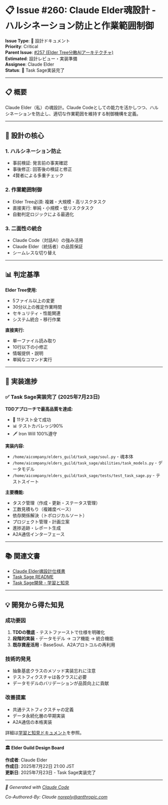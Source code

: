 # 📋 Issue #260: Claude Elder魂設計 - ハルシネーション防止と作業範囲制御

**Issue Type**: 📖 設計ドキュメント  
**Priority**: Critical  
**Parent Issue**: [#257 (Elder Tree分散AIアーキテクチャ)](https://github.com/ext-maru/ai-co/issues/257)  
**Estimated**: 設計レビュー・実装準備  
**Assignee**: Claude Elder  
**Status**: 🚀 Task Sage実装完了  

---

## 📋 概要

Claude Elder（私）の魂設計。Claude Codeとしての能力を活かしつつ、ハルシネーションを防止し、適切な作業範囲を維持する制御機構を定義。

---

## 🎯 設計の核心

### 1. **ハルシネーション防止**
- 事前検証: 発言前の事実確認
- 事後修正: 回答後の検証と修正
- 4賢者による多重チェック

### 2. **作業範囲制御**
- Elder Tree必須: 複雑・大規模・高リスクタスク
- 直接実行: 単純・小規模・低リスクタスク
- 自動判定ロジックによる最適化

### 3. **二面性の統合**
- Claude Code（対話AI）の強み活用
- Claude Elder（統括者）の品質保証
- シームレスな切り替え

---

## 📊 判定基準

**Elder Tree使用:**
- 5ファイル以上の変更
- 30分以上の推定作業時間
- セキュリティ・性能関連
- システム統合・移行作業

**直接実行:**
- 単一ファイル読み取り
- 10行以下の小修正
- 情報提供・説明
- 単純なコマンド実行

---

## 🚀 実装進捗

### ✅ Task Sage実装完了 (2025年7月23日)

**TDDアプローチで最高品質を達成:**
- 📝 11テスト全て成功
- 📊 テストカバレッジ90%
- 🗡️ Iron Will 100%遵守

**実装内容:**
- `/home/aicompany/elders_guild/task_sage/soul.py` - 魂本体
- `/home/aicompany/elders_guild/task_sage/abilities/task_models.py` - データモデル
- `/home/aicompany/elders_guild/task_sage/tests/test_task_sage.py` - テストスイート

**主要機能:**
- タスク管理（作成・更新・ステータス管理）
- 工数見積もり（複雑度ベース）
- 依存関係解決（トポロジカルソート）
- プロジェクト管理・計画立案
- 進捗追跡・レポート生成
- A2A通信インターフェース

---

## 📚 関連文書

- [Claude Elder魂設計仕様書](https://github.com/ext-maru/ai-co/blob/main/docs/technical/CLAUDE_ELDER_SOUL_DESIGN.md)
- [Task Sage README](/home/aicompany/elders_guild/task_sage/README.md)
- [Task Sage開発 - 学習と知見](https://github.com/ext-maru/ai-co/blob/main/docs/technical/ELDER_TREE_TASK_SAGE_LESSONS_LEARNED.md)

---

## 💡 開発から得た知見

### 成功要因
1. **TDDの徹底** - テストファーストで仕様を明確化
2. **段階的実装** - データモデル → コア機能 → 統合機能
3. **既存資産活用** - BaseSoul、A2Aプロトコルの再利用

### 技術的発見
- 抽象基底クラスのメソッド実装忘れに注意
- テストフィクスチャは各クラスに必要
- データモデルのバリデーションが品質向上に貢献

### 改善提案
- 共通テストフィクスチャの定義
- データ永続化層の早期実装
- A2A通信の本格実装

詳細は[学習と知見ドキュメント](https://github.com/ext-maru/ai-co/blob/main/docs/technical/ELDER_TREE_TASK_SAGE_LESSONS_LEARNED.md)を参照。

---

**🏛️ Elder Guild Design Board**

**作成者**: Claude Elder  
**作成日**: 2025年7月22日 21:00 JST  
**更新日**: 2025年7月23日 - Task Sage実装完了  

---
*🤖 Generated with [Claude Code](https://claude.ai/code)*

*Co-Authored-By: Claude <noreply@anthropic.com>*